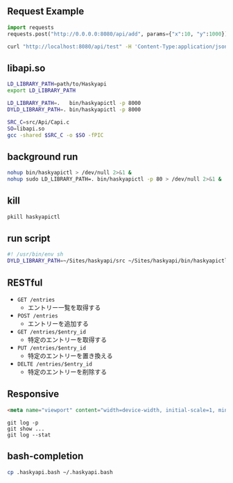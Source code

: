 ## Request Example

```python
import requests
requests.post("http://0.0.0.0:8080/api/add", params={"x":10, "y":1000})
```

```sh
curl "http://localhost:8080/api/test" -H 'Content-Type:application/json' -d "{ \"key\" : \"1\" }"
```

## libapi.so

```sh
LD_LIBRARY_PATH=path/to/Haskyapi
export LD_LIBRARY_PATH
```

```sh
LD_LIBRARY_PATH=.   bin/haskyapictl -p 8000
DYLD_LIBRARY_PATH=. bin/haskyapictl -p 8000
```

```sh
SRC_C=src/Api/Capi.c
SO=libapi.so
gcc -shared $SRC_C -o $SO -fPIC
```

## background run

```sh
nohup bin/haskyapictl > /dev/null 2>&1 &
nohup sudo LD_LIBRARY_PATH=. bin/haskyapictl -p 80 > /dev/null 2>&1 &
```

## kill

```sh
pkill haskyapictl
```

## run script

```sh
#! /usr/bin/env sh
DYLD_LIBRARY_PATH=~/Sites/haskyapi/src ~/Sites/haskyapi/bin/haskyapictl $1 $2 $3 $4
```

## RESTful

- `GET /entries`
  - エントリー一覧を取得する
- `POST /entries`
  - エントリーを追加する
- `GET /entries/$entry_id`
  - 特定のエントリーを取得する
- `PUT /entries/$entry_id`
  - 特定のエントリーを置き換える
- `DELTE /entries/$entry_id`
  - 特定のエントリーを削除する


## Responsive

```html
<meta name="viewport" content="width=device-width, initial-scale=1, minimum-scale=1, maximum-scale=1, user-scalable=no">
```

```
git log -p
git show ...
git log --stat
```

## bash-completion

```sh
cp .haskyapi.bash ~/.haskyapi.bash
```
